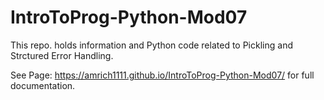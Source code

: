 # IntroToProg-Python-Mod07
This repo. holds information and Python code related to Pickling and Strctured Error Handling.

See Page: https://amrich1111.github.io/IntroToProg-Python-Mod07/ for full documentation.
